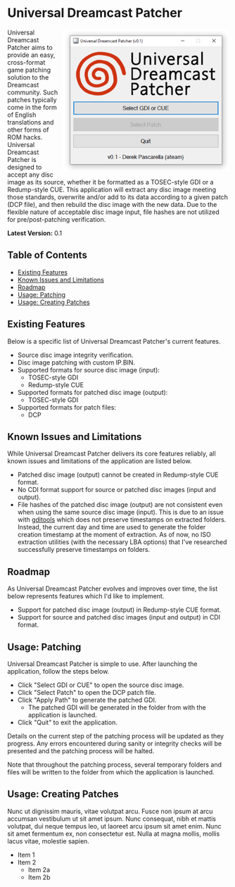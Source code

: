 # Universal Dreamcast Patcher
<img align="right" width="75%" height="75%" src="https://raw.githubusercontent.com/DerekPascarella/UniversalDreamcastPatcher/main/screenshot.png?token=AGXO6JSGRJCNSZBALSHNFJDAUC7U6">Universal Dreamcast Patcher aims to provide an easy, cross-format game patching solution to the Dreamcast community.  Such patches typically come in the form of English translations and other forms of ROM hacks.  Universal Dreamcast Patcher is designed to accept any disc image as its source, whether it be formatted as a TOSEC-style GDI or a Redump-style CUE.  This application will extract any disc image meeting those standards, overwrite and/or add to its data according to a given patch (DCP file), and then rebuild the disc image with the new data.  Due to the flexible nature of acceptable disc image input, file hashes are not utilized for pre/post-patching verification.

**Latest Version:** 0.1

## Table of Contents

* [Existing Features](https://github.com/DerekPascarella/UniversalDreamcastPatcher#existing-features)
* [Known Issues and Limitations](https://github.com/DerekPascarella/UniversalDreamcastPatcher#known-issues-and-limitations)
* [Roadmap](https://github.com/DerekPascarella/UniversalDreamcastPatcher#roadmap)
* [Usage: Patching](https://github.com/DerekPascarella/UniversalDreamcastPatcher#usage-patching)
* [Usage: Creating Patches](https://github.com/DerekPascarella/UniversalDreamcastPatcher#usage-creating-patches)

## Existing Features
Below is a specific list of Universal Dreamcast Patcher's current features.

* Source disc image integrity verification.
* Disc image patching with custom IP.BIN.
* Supported formats for source disc image (input):
  * TOSEC-style GDI
  * Redump-style CUE
* Supported formats for patched disc image (output):
  * TOSEC-style GDI
* Supported formats for patch files:
  * DCP

## Known Issues and Limitations
While Universal Dreamcast Patcher delivers its core features reliably, all known issues and limitations of the application are listed below.

* Patched disc image (output) cannot be created in Redump-style CUE format.
* No CDI format support for source or patched disc images (input and output).
* File hashes of the patched disc image (output) are not consistent even when using the same source disc image (input).  This is due to an issue with [gditools](https://sourceforge.net/projects/dcisotools/) which does not preserve timestamps on extracted folders.  Instead, the current day and time are used to generate the folder creation timestamp at the moment of extraction.  As of now, no ISO extraction utilities (with the necessary LBA options) that I've researched successfully preserve timestamps on folders.

## Roadmap
As Universal Dreamcast Patcher evolves and improves over time, the list below represents features which I'd like to implement.

* Support for patched disc image (output) in Redump-style CUE format.
* Support for source and patched disc images (input and output) in CDI format.

## Usage: Patching
Universal Dreamcast Patcher is simple to use.  After launching the application, follow the steps below.

* Click "Select GDI or CUE" to open the source disc image.
* Click "Select Patch" to open the DCP patch file.
* Click "Apply Path" to generate the patched GDI.
  * The patched GDI will be generated in the folder from with the application is launched.
* Click "Quit" to exit the application.

Details on the current step of the patching process will be updated as they progress.  Any errors encountered during sanity or integrity checks will be presented and the patching process will be halted.

Note that throughout the patching process, several temporary folders and files will be written to the folder from which the application is launched.

## Usage: Creating Patches
Nunc ut dignissim mauris, vitae volutpat arcu. Fusce non ipsum at arcu accumsan vestibulum ut sit amet ipsum. Nunc consequat, nibh et mattis volutpat, dui neque tempus leo, ut laoreet arcu ipsum sit amet enim. Nunc sit amet fermentum ex, non consectetur est. Nulla at magna mollis, mollis lacus vitae, molestie sapien.

* Item 1
* Item 2
  * Item 2a
  * Item 2b

